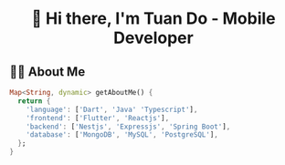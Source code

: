 <h1 align="center">👋 Hi there, I'm Tuan Do - Mobile Developer</h1>
<!-- <h3 align="center">I'm a Mobile Developer</h3> -->
<!--
<br/>
<p align="center">
     <a href="https://www.linkedin.com/in/Tuanpluss02/"><img src="https://readme-typing-svg.herokuapp.com?font=Fira+Code&size=17&pause=1000&color=8E1AF7F7&width=435&lines=Software+and+cathedrals+are+much+the+same;First+we+build+them%2C+then+we+pray" alt="Typing SVG" /></a>
 </p>
 -->
 <!--
<p align="center">
    <img src="https://github.com/Tuanpluss02/Tuanpluss02/blob/output/github-contribution-grid-snake-dark.svg">
</p>
 -->
 
## 🙋‍♂️ About Me
```Dart
Map<String, dynamic> getAboutMe() {
  return {
    'language': ['Dart', 'Java' 'Typescript'],
    'frontend': ['Flutter', 'Reactjs'],
    'backend': ['Nestjs', 'Expressjs', 'Spring Boot'],
    'database': ['MongoDB', 'MySQL', 'PostgreSQL'],
  };
}
```

<!-- ## 🚀 Languages and Tools:

<p align="center">
  <a href="https://stormx.software">
    <img src="https://skillicons.dev/icons?i=flutter,dart,kotlin,vue,python,c,cpp,mongodb,fastapi,firebase,docker,vscode,postgres,postman,matlab,linux&perline=10" />
  </a>
</p>
 -->

<!--
## 🔥My Github Streak
<p align="center">
    <a href="https://github.com/Tuanpluss02/github-readme-streak-stats">
        <img title="🔥 Get streak stats for your profile at git.io/streak-stats" alt="Tuan Plus's streak" src="https://github-readme-streak-stats.herokuapp.com/?user=Tuanpluss02&theme=black-ice&hide_border=true&stroke=0000&background=060A0CD0"/>
    </a>
</p>

## 📊 My Github Stats

<p align="center">
<img src="https://github.com/Tuanpluss02/github-stats./blob/master/generated/overview.svg#gh-dark-mode-only">
<img src="https://github.com/Tuanpluss02/github-stats./blob/master/generated/languages.svg#gh-dark-mode-only">
</p>
-->

<!-- ## 🎵Relax with Spotify

<p align="center">
<img src="https://spotify-github-profile.vercel.app/api/view?uid=zvpx9cjp3h574v2gc7av8sbun&cover_image=true&theme=default&show_offline=false&background_color=121212&bar_color=53b14f&bar_color_cover=true">
</p>


## 📢Discord

<p align="center">
<img src="https://lanyard.kyrie25.me/api/696020793573769308">
</p>
 -->
<!---
## 👁️ Profile Views:
--->
<!---
<p align="center">
     <a href="https://www.linkedin.com/in/tuanpluss02/" target="blank"><img align="center" src="https://skillicons.dev/icons?i=linkedin" alt="tuanpluss02" /></a>&nbsp;&nbsp;
<a href="https://stackoverflow.com/users/15892425/tuan-plus" target="blank"><img align="center" src="https://skillicons.dev/icons?i=stackoverflow" alt="15892425" /></a>&nbsp;&nbsp;
<a href="https://twitter.com/TunPlus3" target="blank"><img align="center" src="https://skillicons.dev/icons?i=twitter" alt="TunPlus3" /></a>&nbsp;&nbsp;
<a href="https://www.facebook.com/tuanpluss02/" target="blank"><img align="center" src="https://raw.githubusercontent.com/rahuldkjain/github-profile-readme-generator/master/src/images/icons/Social/facebook.svg" alt="TuanDo" height="50" width="50"  /></a>&nbsp;&nbsp;
<a href="https://www.instagram.com/tuanpluss02/" target="blank"><img align="center" src="https://skillicons.dev/icons?i=instagram" alt="tuanpluss02" /></a>
</p>
--->

<!---
<p align="center">
<img src="https://komarev.com/ghpvc/?username=Tuanpluss02&style=flat&color=blueviolet" width="200" height="40">
</p>
--->


